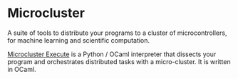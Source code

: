 # Microcluster

A suite of tools to distribute your programs to a cluster of microcontrollers, for machine learning and scientific computation.

[Microcluster Execute](./microcluster_exec) is a Python / OCaml interpreter that dissects your program and orchestrates distributed tasks with a micro-cluster. It is written in OCaml.
